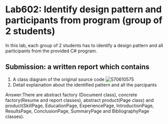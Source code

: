 ﻿# Lab602: Identify design pattern and participants from program (group of 2 students)

In this lab, each group of 2 students has to identify a design pattern and all participants 
from the provided C# program. 

## Submission: a written report which contains

1. A class diagram of the original source code
![570610575](http://i.imgur.com/vWejLxS.jpg)
2. Detail explaination about the identified pattern and all the parcipants

Answer:There are abstract factory (Document class), concrete factory(Resume and report classes), abstract product(Page class) and product(SkillPage, EducationPage, ExperiencePage, IntroductionPage, ResultsPage, ConclusionPage, SummaryPage and BibliographyPage classes).
